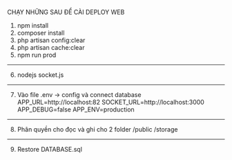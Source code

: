 CHẠY NHỮNG SAU ĐỂ CÀI DEPLOY WEB
1. npm install
2. composer install
3. php artisan config:clear
4. php artisan cache:clear
5. npm run prod
------
6. nodejs socket.js 
-----
7. Vào file .env -> config và connect database
APP_URL=http://localhost:82
SOCKET_URL=http://localhost:3000
APP_DEBUG=false
APP_ENV=production
--------
8. Phân quyền cho đọc và ghi cho 2 folder
/public
/storage
-----
9. Restore DATABASE.sql
